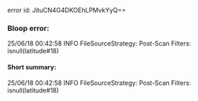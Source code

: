 error id: JituCN4G4DKOEhLPMvkYyQ==
### Bloop error:

25/06/18 00:42:58 INFO FileSourceStrategy: Post-Scan Filters: isnull(latitude#18)
#### Short summary: 

25/06/18 00:42:58 INFO FileSourceStrategy: Post-Scan Filters: isnull(latitude#18)